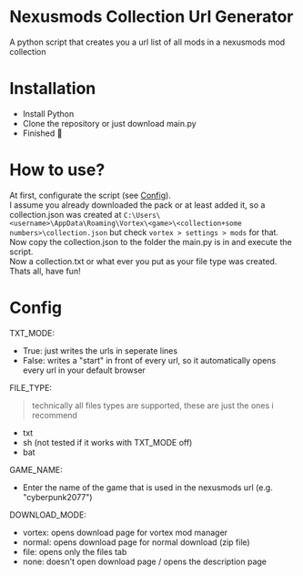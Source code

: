# Nexusmods Collection Url Generator
A python script that creates you a url list of all mods in a nexusmods mod collection

# Installation
- Install Python
- Clone the repository or just download main.py
- Finished 🥳

# How to use?
At first, configurate the script (see [Config](https://github.com/benno0dev/Nexusmods-Collection-UrlGen/#Config)).\
I assume you already downloaded the pack or at least added it, so a collection.json was created at ```C:\Users\<username>\AppData\Roaming\Vortex\<game>\<collection+some numbers>\collection.json``` but check ```vortex > settings > mods``` for that.\
Now copy the collection.json to the folder the main.py is in and execute the script.\
Now a collection.txt or what ever you put as your file type was created.\
Thats all, have fun!

# Config
TXT_MODE:
- True: just writes the urls in seperate lines
- False: writes a "start" in front of every url, so it automatically opens every url in your default browser

FILE_TYPE:
> technically all files types are supported, these are just the ones i recommend
  - txt
  - sh (not tested if it works with TXT_MODE off)
  - bat

GAME_NAME:
- Enter the name of the game that is used in the nexusmods url (e.g. "cyberpunk2077")

DOWNLOAD_MODE:
- vortex: opens download page for vortex mod manager
- normal: opens download page for normal download (zip file)
- file: opens only the files tab
- none: doesn't open download page / opens the description page
